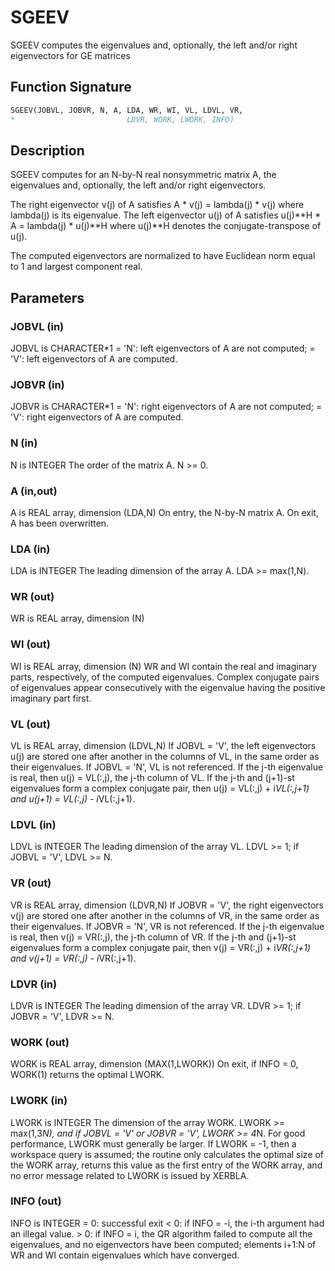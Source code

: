 # SGEEV

SGEEV computes the eigenvalues and, optionally, the left and/or right eigenvectors for GE matrices

## Function Signature

```fortran
SGEEV(JOBVL, JOBVR, N, A, LDA, WR, WI, VL, LDVL, VR,
*                         LDVR, WORK, LWORK, INFO)
```

## Description


 SGEEV computes for an N-by-N real nonsymmetric matrix A, the
 eigenvalues and, optionally, the left and/or right eigenvectors.

 The right eigenvector v(j) of A satisfies
                  A * v(j) = lambda(j) * v(j)
 where lambda(j) is its eigenvalue.
 The left eigenvector u(j) of A satisfies
               u(j)**H * A = lambda(j) * u(j)**H
 where u(j)**H denotes the conjugate-transpose of u(j).

 The computed eigenvectors are normalized to have Euclidean norm
 equal to 1 and largest component real.

## Parameters

### JOBVL (in)

JOBVL is CHARACTER*1 = 'N': left eigenvectors of A are not computed; = 'V': left eigenvectors of A are computed.

### JOBVR (in)

JOBVR is CHARACTER*1 = 'N': right eigenvectors of A are not computed; = 'V': right eigenvectors of A are computed.

### N (in)

N is INTEGER The order of the matrix A. N >= 0.

### A (in,out)

A is REAL array, dimension (LDA,N) On entry, the N-by-N matrix A. On exit, A has been overwritten.

### LDA (in)

LDA is INTEGER The leading dimension of the array A. LDA >= max(1,N).

### WR (out)

WR is REAL array, dimension (N)

### WI (out)

WI is REAL array, dimension (N) WR and WI contain the real and imaginary parts, respectively, of the computed eigenvalues. Complex conjugate pairs of eigenvalues appear consecutively with the eigenvalue having the positive imaginary part first.

### VL (out)

VL is REAL array, dimension (LDVL,N) If JOBVL = 'V', the left eigenvectors u(j) are stored one after another in the columns of VL, in the same order as their eigenvalues. If JOBVL = 'N', VL is not referenced. If the j-th eigenvalue is real, then u(j) = VL(:,j), the j-th column of VL. If the j-th and (j+1)-st eigenvalues form a complex conjugate pair, then u(j) = VL(:,j) + i*VL(:,j+1) and u(j+1) = VL(:,j) - i*VL(:,j+1).

### LDVL (in)

LDVL is INTEGER The leading dimension of the array VL. LDVL >= 1; if JOBVL = 'V', LDVL >= N.

### VR (out)

VR is REAL array, dimension (LDVR,N) If JOBVR = 'V', the right eigenvectors v(j) are stored one after another in the columns of VR, in the same order as their eigenvalues. If JOBVR = 'N', VR is not referenced. If the j-th eigenvalue is real, then v(j) = VR(:,j), the j-th column of VR. If the j-th and (j+1)-st eigenvalues form a complex conjugate pair, then v(j) = VR(:,j) + i*VR(:,j+1) and v(j+1) = VR(:,j) - i*VR(:,j+1).

### LDVR (in)

LDVR is INTEGER The leading dimension of the array VR. LDVR >= 1; if JOBVR = 'V', LDVR >= N.

### WORK (out)

WORK is REAL array, dimension (MAX(1,LWORK)) On exit, if INFO = 0, WORK(1) returns the optimal LWORK.

### LWORK (in)

LWORK is INTEGER The dimension of the array WORK. LWORK >= max(1,3*N), and if JOBVL = 'V' or JOBVR = 'V', LWORK >= 4*N. For good performance, LWORK must generally be larger. If LWORK = -1, then a workspace query is assumed; the routine only calculates the optimal size of the WORK array, returns this value as the first entry of the WORK array, and no error message related to LWORK is issued by XERBLA.

### INFO (out)

INFO is INTEGER = 0: successful exit < 0: if INFO = -i, the i-th argument had an illegal value. > 0: if INFO = i, the QR algorithm failed to compute all the eigenvalues, and no eigenvectors have been computed; elements i+1:N of WR and WI contain eigenvalues which have converged.

